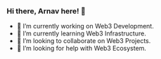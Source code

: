 ### Hi there, Arnav here! 👋


- 🔭 I’m currently working on Web3 Development.
- 🌱 I’m currently learning Web3 Infrastructure.
- 👯 I’m looking to collaborate on Web3 Projects.
- 🤔 I’m looking for help with Web3 Ecosystem.

<!--
**arnavbee/arnavbee** is a ✨ _special_ ✨ repository because its `README.md` (this file) appears on your GitHub profile.

Here are some ideas to get you started:


- 💬 Ask me about ...
- 📫 How to reach me: ...
- 😄 Pronouns: ...
- ⚡ Fun fact: ...
-->


